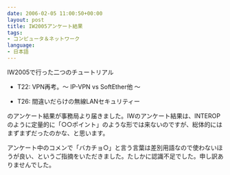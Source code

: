```yaml
---
date: 2006-02-05 11:00:50+00:00
layout: post
title: IW2005アンケート結果
tags:
- コンピュータ＆ネットワーク
language:
- 日本語
---
```


IW2005で行った二つのチュートリアル



 	
  * T22: VPN再考。～ IP-VPN vs SoftEther他 ～

 	
  * T26: 間違いだらけの無線LANセキュリティー


のアンケート結果が事務局より届きました。IWのアンケート結果は、INTEROPのように定量的に「○○ポイント」のような形では来ないのですが、総体的にはまずまずだったのかな、と思います。

アンケート中のコメンで「バカチョ○」と言う言葉は差別用語なので使わないほうが良い、というご指摘をいただきました。たしかに認識不足でした。申し訳ありませんでした。
